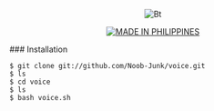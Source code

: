 <p align="center"><img src="https://user-images.githubusercontent.com/77061416/108649854-21579a00-74f9-11eb-940e-90dda3310226.jpg" alt="Bt">  
<p align="center">
<p align="center">
<a href="https://github.com/Noob-Junk"><img title="MADE IN PHILIPPINES" src="https://img.shields.io/badge/MADE%20IN-PHILIPPINES-gray"></a>
</p>
### Installation

```
$ git clone git://github.com/Noob-Junk/voice.git
$ ls
$ cd voice
$ ls
$ bash voice.sh
```
